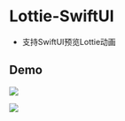 # Lottie-SwiftUI
* 支持SwiftUI预览Lottie动画

## Demo
![](https://github.com/FiveDay/Lottie-SwiftUI/blob/master/LottieLogo1.gif?raw=true)

![](https://github.com/FiveDay/Lottie-SwiftUI/blob/master/LottieLogo2.gif?raw=true)
